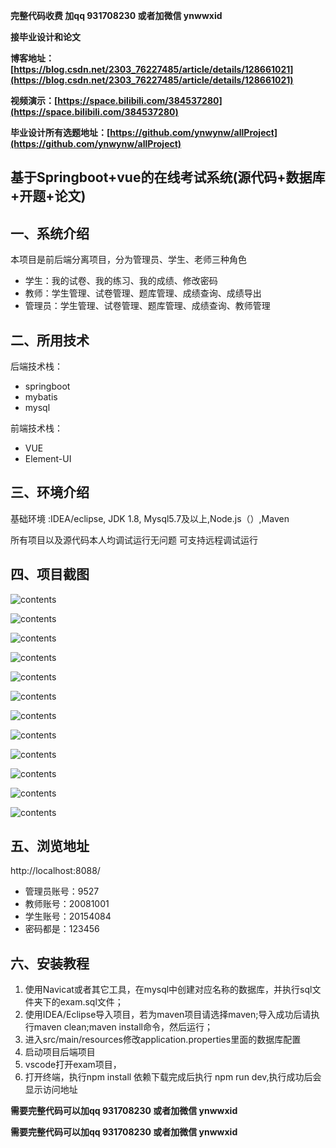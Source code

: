 **完整代码收费  加qq  931708230 或者加微信  ynwwxid**

**接毕业设计和论文**

**博客地址：[https://blog.csdn.net/2303_76227485/article/details/128661021](https://blog.csdn.net/2303_76227485/article/details/128661021)**

**视频演示：[https://space.bilibili.com/384537280](https://space.bilibili.com/384537280)**

**毕业设计所有选题地址：[https://github.com/ynwynw/allProject](https://github.com/ynwynw/allProject)**

## 基于Springboot+vue的在线考试系统(源代码+数据库+开题+论文)

## 一、系统介绍

本项目是前后端分离项目，分为管理员、学生、老师三种角色

- 学生：我的试卷、我的练习、我的成绩、修改密码
- 教师：学生管理、试卷管理、题库管理、成绩查询、成绩导出
- 管理员：学生管理、试卷管理、题库管理、成绩查询、教师管理

## 二、所用技术

后端技术栈：

- springboot
- mybatis
- mysql

前端技术栈：

- VUE 
- Element-UI


## 三、环境介绍

基础环境 :IDEA/eclipse, JDK 1.8, Mysql5.7及以上,Node.js（）,Maven

所有项目以及源代码本人均调试运行无问题 可支持远程调试运行

## 四、项目截图



![contents](./picture/picture1.png)

![contents](./picture/picture2.png)

![contents](./picture/picture3.png)

![contents](./picture/picture4.png)

![contents](./picture/picture5.png)

![contents](./picture/picture6.png)

![contents](./picture/picture7.png)

![contents](./picture/picture8.png)

![contents](./picture/picture9.png)

![contents](./picture/picture10.png)

![contents](./picture/picture11.png)

![contents](./picture/picture12.png)

## 五、浏览地址

http://localhost:8088/  

- 管理员账号：9527
- 教师账号：20081001
- 学生账号：20154084
- 密码都是：123456	

## 六、安装教程

1. 使用Navicat或者其它工具，在mysql中创建对应名称的数据库，并执行sql文件夹下的exam.sql文件；
2. 使用IDEA/Eclipse导入项目，若为maven项目请选择maven;导入成功后请执行maven clean;maven install命令，然后运行；
3. 进入src/main/resources修改application.properties里面的数据库配置
4. 启动项目后端项目 
5. vscode打开exam项目，
6. 打开终端，执行npm install 依赖下载完成后执行 npm run dev,执行成功后会显示访问地址

**需要完整代码可以加qq  931708230 或者加微信 ynwwxid**

**需要完整代码可以加qq  931708230 或者加微信  ynwwxid**
